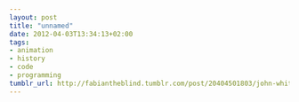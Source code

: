 ```yaml
---
layout: post
title: "unnamed"
date: 2012-04-03T13:34:13+02:00
tags:
- animation
- history
- code
- programming
tumblr_url: http://fabiantheblind.tumblr.com/post/20404501803/john-whitney-permutations-1966-by
---
```

